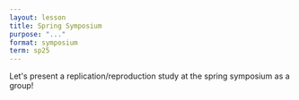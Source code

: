 ```yaml
---
layout: lesson
title: Spring Symposium
purpose: "..."
format: symposium
term: sp25
---
```


Let's present a replication/reproduction study at the spring symposium as a group!


